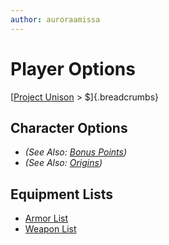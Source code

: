 ```yaml
---
author: auroraamissa
---
```


# Player Options
[[Project Unison]() > $]{.breadcrumbs}

## Character Options

* *(See Also: [Bonus Points]())*
* *(See Also: [Origins]())*

## Equipment Lists

* [Armor List]()
* [Weapon List]()
